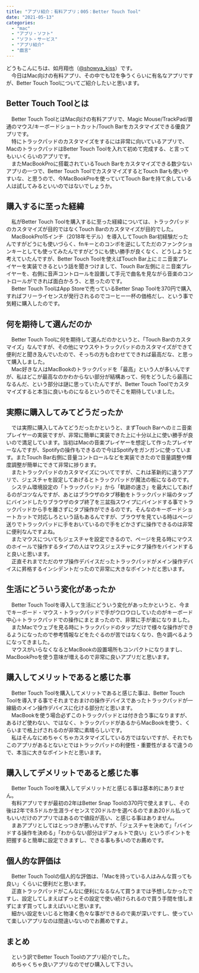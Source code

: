 ```yaml
---
title: "アプリ紹介：有料アプリ；005：Better Touch Tool"
date: "2021-05-13"
categories: 
  - "mac"
  - "アプリ・ソフト"
  - "ソフト・サービス"
  - "アプリ紹介"
  - "戯言"
---
```


どうもこんにちは、如月翔也（[@showya\_kiss](http://twitter.com/showya_kiss)）です。  
　今日はMac向けの有料アプリ、その中でも12を争うくらいに有名なアプリですが、Better Touch Toolについてご紹介したいと思います。  

## Better Touch Toolとは

　Better Touch ToolとはMac向けの有料アプリで、Magic Mouse/TrackPad/普通のマウス/キーボードショートカット/Touch Barをカスタマイズできる優良アプリです。  
　特にトラックパッドのカスタマイズをするには非常に向いているアプリで、MacのトラックパッドはBetter Touch Toolを入れて初めて完成する、と言ってもいいくらいのアプリです。  
　またMacBookProに搭載されているTouch Barをカスタマイズできる数少ないアプリの一つで、Better Touch ToolでカスタマイズするとTouch Barも使いやすいな、と思うので、今MacBookProを使っていてTouch Barを持て余している人は試してみるといいのではないでしょうか。  

## 購入するに至った経緯

　私がBetter Touch Toolを購入するに至った経緯については、トラックパッドのカスタマイズが目的ではなくTouch Barのカスタマイズが目的でした。  
　MacBookPro15インチ（2018年モデル）を導入してTouch Bar初経験だったんですがどうにも使いづらく、fnキーとのコンボを逆にしてただのファンクションキーとしても使ってみたんですがどうにも使い勝手が良くなく、どうしようと考えていたんですが、Better Touch Toolを使えばTouch Bar上にミニ音楽プレイヤーを実装できるという話を聞きつけまして、Touch Bar左側にミニ音楽プレイヤーを、右側に音声コントロールを設置して手元で曲名を見ながら音楽のコントロールができれば面白かろう、と思ったのです。  
　Better Touch ToolはApp Storeで売っているBetter Snap Toolを370円で購入すればフリーライセンスが発行されるのでコーヒー一杯の価格だし、という事で気軽に購入したのです。  

## 何を期待して選んだのか

　Better Touch Toolに何を期待して選んだのかというと、「Touch Barのカスタマイズ」なんですが、その他にマウスやトラックパッドのカスタマイズができて便利だと聞き及んでいたので、そっちの方も合わせてできれば最高だな、と思って購入しました。  
　Mac好きな人はMacBookのトラックパッドを「最高」という人が多いんですが、私はどこが最高なのかわからない部分が結構あって、何をどうしたら最高になるんだ、という部分は謎に思っていたんですが、Better Touch Toolでカスタマイズすると本当に良いものになるというのでそこを期待していました。  

## 実際に購入してみてどうだったか

　では実際に購入してみてどうだったかというと、まずTouch Barへのミニ音楽プレイヤーの実装ですが、非常に簡単に実装できた上に十分以上に使い勝手が良いので満足しています。当初はMacの音楽プレイヤーを想定して作ったプレイヤーなんですが、Spotifyの操作もできるので今はSpotifyをガンガンに使っています。またTouch Bar右側に音量コントロールなどを実装できたので音量調整や輝度調整が簡単にできて非常に捗ります。  
　またトラックパッドのカスタマイズについてですが、これは革新的に違うアプリで、ジェスチャを設定してあげるとトラックパッドが魔法の板になるのです。  
　システム環境設定の「トラックパッド」から「軌跡の速さ」を最大にしてあげるのがコツなんですが、あとはブラウザのタブ移動をトラックパッド端のタップにバインドしたりブラウザのタブ終了を三盆指スワイプにバインドする事でトラックパッドから手を離さずにタブ操作ができるのです。そんなのキーボードショートカットで対応しろという話もあるんですが、ブラウザを見ている時はページ送りでトラックパッドに手をおいているので手をどかさずに操作できるのは非常に便利なんですよね。  
　またマウスについてもジェスチャを設定できるので、ページを見る時にマウスのホイールで操作するタイプの人はマウスジェスチャにタブ操作をバインドすると良いと思います。  
　正直それまでただのサブ操作デバイスだったトラックパッドがメイン操作デバイスに昇格するインシデントだったので非常に大きなポイントだと思います。  

## 生活にどういう変化があったか

　Better Touch Toolを導入して生活にどういう変化があったかというと、今までキーボード・マウス・トラックパッドで手がウロウロしていたのがキーボード中心＋トラックパッドでの操作にまとまったので、非常に手が楽になりました。  
　またMacでウェブを見る時にトラックパッドのタップだけで様々な操作ができるようになったので参考情報などをたぐるのが苦ではなくなり、色々調べるようになってきました。  
　マウスがいらなくなるとMacBookの設置場所もコンパクトになりますし、MacBookProを使う意味が増えるので非常に良いアプリだと思います。  

## 購入してメリットであると感じた事

　Better Touch Toolを購入してメリットであると感じた事は、Better Touch Toolを導入する事でそれまでおまけの操作デバイスであったトラックパッドが一線級のメイン操作デバイスに化ける部分だと思います。  
　MacBookを使う場合必ずこのトラックパッドとは付き合う事になりますが、あるけど使わない、ではなく、トラックパッドがあるからMacBookを使う、くらいまで格上げされるのが非常に素晴らしいです。  
　私はそんなにめちゃくちゃカスタマイズしている方ではないですが、それでもこのアプリがあるとないとではトラックパッドの利便性・重要性がまるで違うので、本当に大きなポイントだと思います。  

## 購入してデメリットであると感じた事

　Better Touch Toolを購入してデメリットだと感じる事は基本的にありません。  
　有料アプリですが最初の2年はBetter Snap Toolの370円で使えますし、その後は2年で8.5ドルか生涯ライセンスで20ドルかを選べるのでまあ20ドル払ってもいいだけのアプリではあるので値段が高い、と感じる事はありません。  
　まあアプリとしてはとっつきが悪いんですが、「ジェスチャを決めて」「バインドする操作を決める」「わからない部分はデフォルトで良い」というポイントを把握すると簡単に設定できますし、できる事も多いのでお薦めです。  

## 個人的な評価は

　Better Touch Toolの個人的な評価は、「Macを持っている人はみんな買っても良い」くらいに便利だと思います。  
　正直トラックパッドがこんなに便利になるなんて買うまでは予想しなかったですし、設定してしまえばずっとその設定で使い続けられるので買う手間を惜しまずにまず買ってしまえばいいと思います。  
　細かい設定をいじると物凄く色々な事ができるので奥が深いですし、使っていて楽しいアプリなのは間違いないのでお薦めですよ。  

## まとめ

　という訳でBetter Touch Toolのアプリ紹介でした。  
　めちゃくちゃ良いアプリなのでぜひ購入して下さい。

